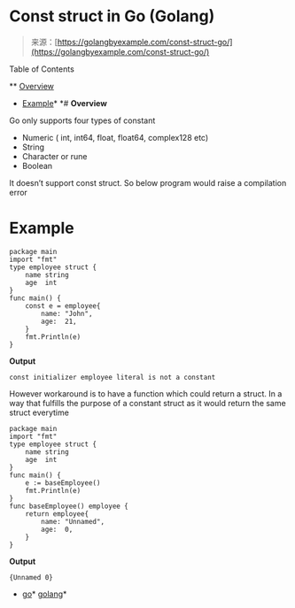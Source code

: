 <!--yml
category: 未分类
date: 2024-10-13 06:28:37
-->

# Const struct in Go (Golang)

> 来源：[https://golangbyexample.com/const-struct-go/](https://golangbyexample.com/const-struct-go/)

Table of Contents

 **   [Overview](#Overview "Overview")
*   [Example](#Example "Example")*  *# **Overview**

Go only supports four types of constant

*   Numeric ( int, int64, float, float64, complex128 etc)
*   String
*   Character or rune
*   Boolean

It doesn’t support const struct. So below program would raise a compilation error

# **Example**

```
package main
import "fmt"
type employee struct {
    name string
    age  int
}
func main() {
    const e = employee{
        name: "John",
        age:  21,
    }
    fmt.Println(e)
}
```

**Output**

```
const initializer employee literal is not a constant
```

However workaround is to have a function which could return a struct. In a way that fulfills the purpose of a constant struct as it would return the same struct everytime

```
package main
import "fmt"
type employee struct {
    name string
    age  int
}
func main() {
    e := baseEmployee()
    fmt.Println(e)
}
func baseEmployee() employee {
    return employee{
        name: "Unnamed",
        age:  0,
    }
}
```

**Output**

```
{Unnamed 0}
```

*   [go](https://golangbyexample.com/tag/go/)*   [golang](https://golangbyexample.com/tag/golang/)*
